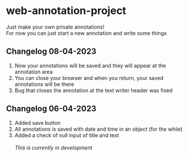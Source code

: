 ﻿# web-annotation-project

Just make your own private annotations!
<br>
For now you can just start a new annotation and write some things

## Changelog 08-04-2023

1. Now your annotations will be saved and they will appear at the annotation area
2. You can close your browser and when you return, your saved annotations will be there
3. Bug that closes the annotation at the text writer header was fixed

## Changelog 06-04-2023

1. Added save button
2. All annotations is saved with date and time in an object (for the while)
3. Added a check of null input of title and text
   <br>
   <br>
   _This is currently in development_
